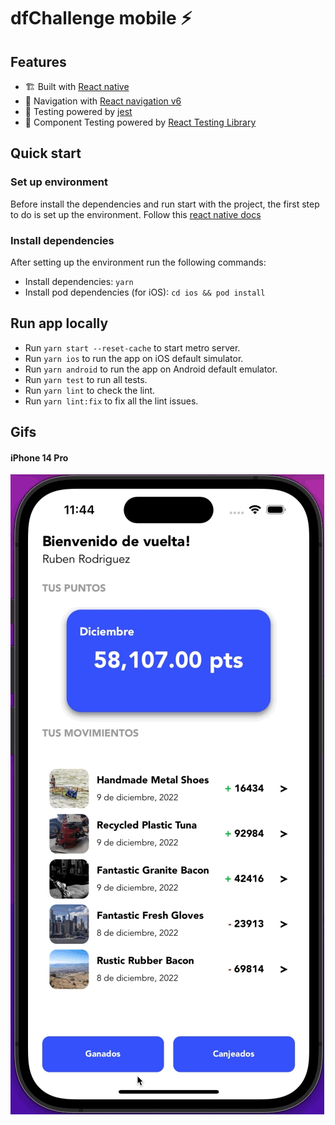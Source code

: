 # dfChallenge mobile ⚡️

## Features

- 🏗 Built with [React native](https://reactnative.dev/)
- 🧩 Navigation with [React navigation v6](https://reactnavigation.org/docs/getting-started/)
- 🚨 Testing powered by [jest](https://jestjs.io/docs/getting-started)
- 🐙 Component Testing powered by [React Testing Library](https://testing-library.com)

## Quick start

### Set up environment

Before install the dependencies and run start with the project, the first step to do is set up the environment. Follow this [react native docs](https://reactnative.dev/docs/environment-setup)

### Install dependencies

After setting up the environment run the following commands:

- Install dependencies: `yarn`
- Install pod dependencies (for iOS): `cd ios && pod install`

## Run app locally

- Run `yarn start --reset-cache` to start metro server.
- Run `yarn ios` to run the app on iOS default simulator.
- Run `yarn android` to run the app on Android default emulator.
- Run `yarn test` to run all tests.
- Run `yarn lint` to check the lint.
- Run `yarn lint:fix` to fix all the lint issues.

## Gifs

#### iPhone 14 Pro

![](https://github.com/rfahernandez/dfChallenge/blob/main/gifs/iPhone_14_Pro-1.gif)
